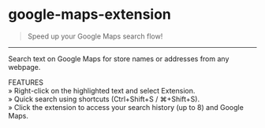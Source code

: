 # google-maps-extension
> Speed up your Google Maps search flow!

---

Search text on Google Maps for store names or addresses from any webpage.

FEATURES  
 » Right-click on the highlighted text and select Extension.  
 » Quick search using shortcuts (Ctrl+Shift+S / ⌘+Shift+S).  
 » Click the extension to access your search history (up to 8) and Google Maps.
